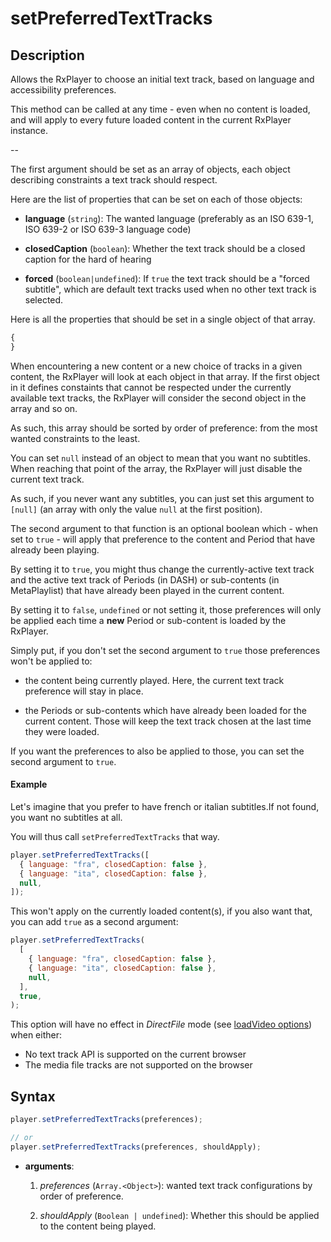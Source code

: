 # setPreferredTextTracks

## Description

Allows the RxPlayer to choose an initial text track, based on language and accessibility
preferences.

This method can be called at any time - even when no content is loaded, and will apply to
every future loaded content in the current RxPlayer instance.

--

The first argument should be set as an array of objects, each object describing
constraints a text track should respect.

Here are the list of properties that can be set on each of those objects:

- **language** (`string`): The wanted language (preferably as an ISO 639-1, ISO 639-2 or
  ISO 639-3 language code)

- **closedCaption** (`boolean`): Whether the text track should be a closed caption for the
  hard of hearing

- **forced** (`boolean|undefined`): If `true` the text track should be a "forced
  subtitle", which are default text tracks used when no other text track is selected.

Here is all the properties that should be set in a single object of that array.

```js
{
}
```

When encountering a new content or a new choice of tracks in a given content, the RxPlayer
will look at each object in that array. If the first object in it defines constaints that
cannot be respected under the currently available text tracks, the RxPlayer will consider
the second object in the array and so on.

As such, this array should be sorted by order of preference: from the most wanted
constraints to the least.

You can set `null` instead of an object to mean that you want no subtitles. When reaching
that point of the array, the RxPlayer will just disable the current text track.

As such, if you never want any subtitles, you can just set this argument to `[null]` (an
array with only the value `null` at the first position).

The second argument to that function is an optional boolean which - when set to `true` -
will apply that preference to the content and Period that have already been playing.

By setting it to `true`, you might thus change the currently-active text track and the
active text track of Periods (in DASH) or sub-contents (in MetaPlaylist) that have already
been played in the current content.

By setting it to `false`, `undefined` or not setting it, those preferences will only be
applied each time a **new** Period or sub-content is loaded by the RxPlayer.

Simply put, if you don't set the second argument to `true` those preferences won't be
applied to:

- the content being currently played. Here, the current text track preference will stay in
  place.

- the Periods or sub-contents which have already been loaded for the current content.
  Those will keep the text track chosen at the last time they were loaded.

If you want the preferences to also be applied to those, you can set the second argument
to `true`.

#### Example

Let's imagine that you prefer to have french or italian subtitles.If not found, you want
no subtitles at all.

You will thus call `setPreferredTextTracks` that way.

```js
player.setPreferredTextTracks([
  { language: "fra", closedCaption: false },
  { language: "ita", closedCaption: false },
  null,
]);
```

This won't apply on the currently loaded content(s), if you also want that, you can add
`true` as a second argument:

```js
player.setPreferredTextTracks(
  [
    { language: "fra", closedCaption: false },
    { language: "ita", closedCaption: false },
    null,
  ],
  true,
);
```

<div class ="warning">
This option will have no effect in <i>DirectFile</i> mode
(see <a href="../Loading_a_Content.md#transport">loadVideo options</a>) when
either:

<ul>
  <li>No text track API is supported on the current browser</li>
  <li>The media file tracks are not supported on the browser</li>
</ul>
</div>

## Syntax

```js
player.setPreferredTextTracks(preferences);

// or
player.setPreferredTextTracks(preferences, shouldApply);
```

- **arguments**:

  1.  _preferences_ (`Array.<Object>`): wanted text track configurations by order of
      preference.

  2.  _shouldApply_ (`Boolean | undefined`): Whether this should be applied to the content
      being played.
